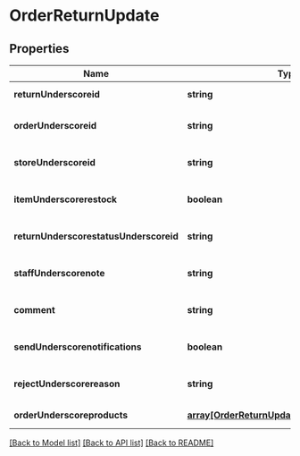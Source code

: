 # OrderReturnUpdate

## Properties
Name | Type | Description | Notes
------------ | ------------- | ------------- | -------------
**returnUnderscoreid** | **string** |  | [default to null]
**orderUnderscoreid** | **string** |  | [optional] [default to null]
**storeUnderscoreid** | **string** |  | [optional] [default to null]
**itemUnderscorerestock** | **boolean** |  | [optional] [default to false]
**returnUnderscorestatusUnderscoreid** | **string** |  | [optional] [default to null]
**staffUnderscorenote** | **string** |  | [optional] [default to null]
**comment** | **string** |  | [optional] [default to null]
**sendUnderscorenotifications** | **boolean** |  | [optional] [default to false]
**rejectUnderscorereason** | **string** |  | [optional] [default to null]
**orderUnderscoreproducts** | [**array[OrderReturnUpdateOrderProductsInner]**](OrderReturnUpdateOrderProductsInner.md) |  | [default to null]

[[Back to Model list]](../README.md#documentation-for-models) [[Back to API list]](../README.md#documentation-for-api-endpoints) [[Back to README]](../README.md)


